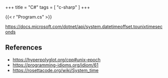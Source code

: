 +++
title = "C#"
tags = [ "c-sharp" ]
+++

{{< r "Program.cs" >}}

<https://docs.microsoft.com/dotnet/api/system.datetimeoffset.tounixtimeseconds>

## References

- <https://hyperpolyglot.org/cpp#unix-epoch>
- <https://programming-idioms.org/idiom/61>
- <https://rosettacode.org/wiki/System_time>
